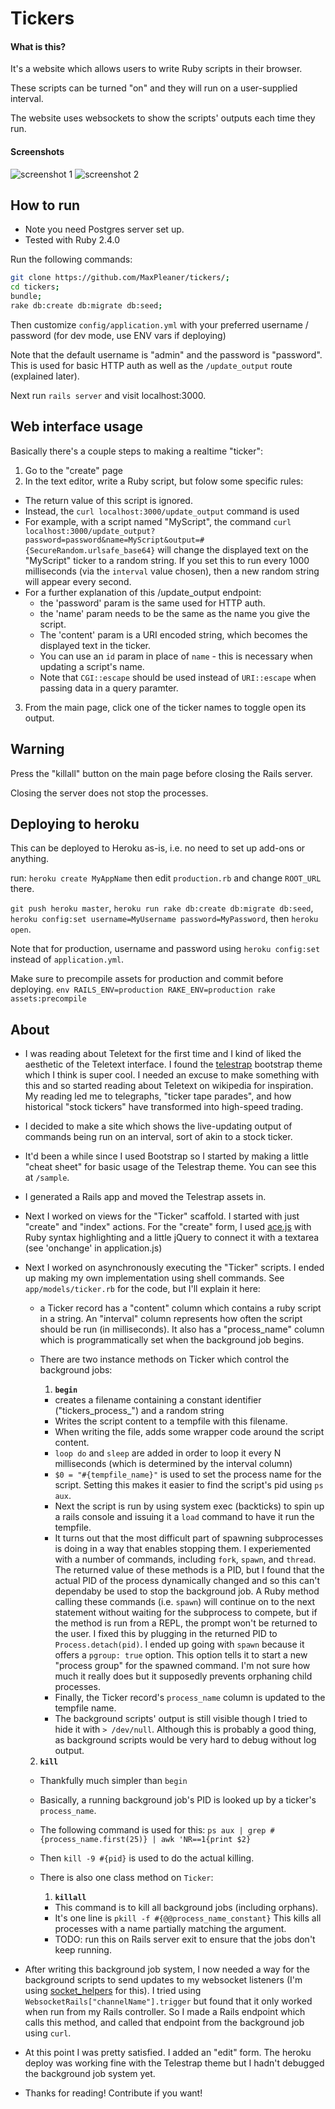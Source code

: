 # Tickers

#### What is this?

It's a website which allows users to write Ruby scripts in their browser.

These scripts can be turned "on" and they will run on a user-supplied interval.

The website uses websockets to show the scripts' outputs each time they run. 


#### Screenshots

![screenshot 1](https://raw.githubusercontent.com/MaxPleaner/tickers/master/public/screenshot1.png)
![screenshot 2](https://raw.githubusercontent.com/MaxPleaner/tickers/master/public/screenshot2.png)

## How to run

- Note you need Postgres server set up.
- Tested with Ruby 2.4.0

Run the following commands:

```sh
git clone https://github.com/MaxPleaner/tickers/;
cd tickers;
bundle;
rake db:create db:migrate db:seed; 
```

Then customize `config/application.yml` with your preferred username / password (for dev mode, use ENV vars if deploying)

Note that the default username is "admin" and the password is "password". This is used for basic HTTP auth as well as the `/update_output` route (explained later). 

Next run `rails server` and visit localhost:3000. 

## Web interface usage

Basically there's a couple steps to making a realtime "ticker":

1. Go to the "create" page
2. In the text editor, write a Ruby script, but folow some specific rules:
  - The return value of this script is ignored.
  - Instead, the  `curl localhost:3000/update_output` command is used
  - For example, with a script named "MyScript", the command `curl localhost:3000/update_output?password=password&name=MyScript&output=#{SecureRandom.urlsafe_base64}` will change the displayed text on the  "MyScript" ticker to a random string. If you set this to run every 1000 milliseconds (via the `interval` value chosen), then a new random string will appear every second. 
  - For a further explanation of this /update_output endpoint:
    - the 'password' param is the same used for HTTP auth.
    - the 'name' param needs to be the same as the name you give the script.
    - The 'content' param is a URI encoded string, which becomes the displayed text in the ticker.
    - You can use an `id` param in place of `name` - this is necessary when updating a script's name.
    - Note that `CGI::escape` should be used instead of `URI::escape` when passing data in a query paramter. 
3. From the main page, click one of the ticker names to toggle open its output.

## Warning

Press the "killall" button on the main page before closing the Rails server.

Closing the server does not stop the processes. 

## Deploying to heroku

This can be deployed to Heroku as-is, i.e. no need to set up
add-ons or anything.

run: `heroku create MyAppName` then edit `production.rb` and change `ROOT_URL` there. 

`git push heroku master`, `heroku run rake db:create db:migrate db:seed`, `heroku config:set username=MyUsername password=MyPassword`, then `heroku open`.

Note that for production, username and password using `heroku config:set` instead of `application.yml`. 

Make sure to precompile assets for production and commit before deploying. `env RAILS_ENV=production RAKE_ENV=production rake assets:precompile`

## About

- I was reading about Teletext for the first time and I kind of liked the aesthetic of the Teletext interface. I found the [telestrap](https://code.steadman.io/telestrap/) bootstrap theme which I think is super cool. I needed an excuse to make something with this and so started reading about Teletext on wikipedia for inspiration. My reading led me to telegraphs, "ticker tape parades", and how historical "stock tickers" have transformed into high-speed trading. 

- I decided to make a site which shows the live-updating output of commands being run on an interval, sort of akin to a stock ticker. 

- It'd been a while since I used Bootstrap so I started by making a little "cheat sheet" for basic usage of the Telestrap theme. You can see this at `/sample`.

- I generated a Rails app and moved the Telestrap assets in.

- Next I worked on views for the "Ticker" scaffold. I started with just "create" and "index" actions. For the "create" form, I used [ace.js](https://ace.c9.io/#nav=about) with Ruby syntax highlighting and a little jQuery to connect it with a textarea (see 'onchange' in application.js)

- Next I worked on asynchronously executing the "Ticker" scripts. I ended up making my own implementation using shell commands. See `app/models/ticker.rb` for the code, but I'll explain it here:

  - a Ticker record has a "content" column which contains a ruby script in a string. An "interval" column represents how often the script should be run (in milliseconds). It also has a "process_name" column which is programmatically set when the background job begins.

  - There are two instance methods on Ticker which control the background jobs:

    1. **`begin`**
      - creates a filename containing a constant identifier ("tickers_process_") and a random string
      - Writes the script content to a tempfile with this filename.
      - When writing the file, adds some wrapper code around
        the script content.
      - `loop do` and `sleep` are added in order to loop it every N milliseconds (which is determined by the interval column)
      - `$0 = "#{tempfile_name}"` is used to set the process name for the script. Setting this makes it easier to find the script's pid using `ps aux`.
      - Next the script is run by using system exec (backticks) to spin up a rails console and issuing it a `load` command to have it run the tempfile.
      - It turns out that the most difficult part of spawning subprocesses is doing in a way that enables stopping them. I experiemented with a number of commands, including `fork`, `spawn`, and `thread`. The returned value of these methods is a PID, but I found that the actual PID of the process dynamically changed and so this can't dependaby be used to stop the background job. A Ruby method calling these commands (i.e. `spawn`) will continue on to the next statement without waiting for the subprocess to compete, but if the method is run from a REPL, the prompt won't be returned to the user. I fixed this by plugging in the returned PID to `Process.detach(pid)`. I ended up going with `spawn` because it offers a `pgroup: true` option. This option tells it to start a new "process group" for the spawned command. I'm not sure how much it really does but it supposedly prevents orphaning child processes. 
      - Finally, the Ticker record's `process_name` column is updated to the tempfile name.
      - The background scripts' output is still visible though I tried to hide it with `> /dev/null`. Although this is probably a good thing, as background scripts would be very hard to debug without log output. 
  2. **`kill`**
    - Thankfully much simpler than `begin`
    - Basically, a running background job's PID is looked up by a ticker's `process_name`. 
    - The following command is used for this: `ps aux | grep #{process_name.first(25)} | awk 'NR==1{print $2}`
    - Then `kill -9 #{pid}` is used to do the actual killing.

  - There is also one class method on `Ticker`:
    1. **`killall`**
      - This command is to kill all background jobs (including orphans).
      - It's one line is `pkill -f #{@@process_name_constant}` This kills all processes with a name partially matching the argument. 
      - TODO: run this on Rails server exit to ensure that the jobs don't keep running. 

- After writing this background job system, I now needed a way for the background scripts to send updates to my websocket listeners (I'm using [socket_helpers](https://github.com/maxpleaner/socket_helpers) for this). I tried using `WebsocketRails["channelName"].trigger` but found that it only worked when run from my Rails controller. So I made a Rails endpoint which calls this method, and called that endpoint from the background job using `curl`.

- At this point I was pretty satisfied. I added an "edit" form. The heroku deploy was working fine with the Telestrap theme but I hadn't debugged the background job system yet.

- Thanks for reading! Contribute if you want! 



